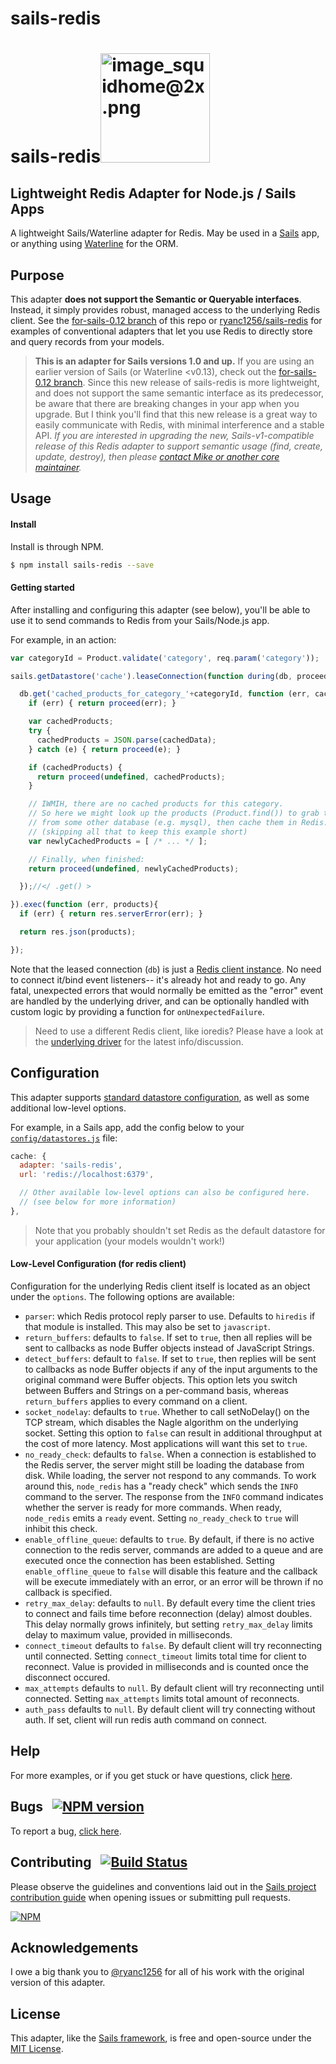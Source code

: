 # sails-redis
<h1><span>sails-redis</span><img width="175" alt="image_squidhome@2x.png" src="http://i.imgur.com/RIvu9.png"/></h1>

<h2>Lightweight Redis Adapter for Node.js / Sails Apps</h2>

A lightweight Sails/Waterline adapter for Redis. May be used in a [Sails](http://sailsjs.com) app, or anything using [Waterline](http://waterlinejs.org) for the ORM.


## Purpose

This adapter **does not support the Semantic or Queryable interfaces**.  Instead, it simply provides robust, managed access to the underlying Redis client.
See the [for-sails-0.12 branch](https://github.com/balderdashy/sails-redis/tree/for-sails-0.12) of this repo or [ryanc1256/sails-redis](https://github.com/ryanc1256/sails-redis)
for examples of conventional adapters that let you use Redis to directly store and query records from your models.

> **This is an adapter for Sails versions 1.0 and up.**  If you are using an earlier version of Sails (or Waterline &lt;v0.13), check out the [for-sails-0.12 branch](https://github.com/balderdashy/sails-redis/tree/for-sails-0.12).  Since this new release of sails-redis is more lightweight, and does not support the same semantic interface as its predecessor, be aware that there are breaking changes in your app when you upgrade.  But I think you'll find that this new release is a great way to easily communicate with Redis, with minimal interference and a stable API.
> _If you are interested in upgrading the new, Sails-v1-compatible release of this Redis adapter to support semantic usage (find, create, update, destroy), then please [contact Mike or another core maintainer](http://sailsjs.com/contact)._


## Usage

#### Install

Install is through NPM.

```bash
$ npm install sails-redis --save
```

#### Getting started

After installing and configuring this adapter (see below), you'll be able to use it to send commands to Redis from your Sails/Node.js app.

For example, in an action:

```javascript
var categoryId = Product.validate('category', req.param('category'));

sails.getDatastore('cache').leaseConnection(function during(db, proceed) {

  db.get('cached_products_for_category_'+categoryId, function (err, cachedData){
    if (err) { return proceed(err); }

    var cachedProducts;
    try {
      cachedProducts = JSON.parse(cachedData);
    } catch (e) { return proceed(e); }

    if (cachedProducts) {
      return proceed(undefined, cachedProducts);
    }

    // IWMIH, there are no cached products for this category.
    // So here we might look up the products (Product.find()) to grab them
    // from some other database (e.g. mysql), then cache them in Redis.
    // (skipping all that to keep this example short)
    var newlyCachedProducts = [ /* ... */ ];

    // Finally, when finished:
    return proceed(undefined, newlyCachedProducts);

  });//</ .get() >

}).exec(function (err, products){
  if (err) { return res.serverError(err); }

  return res.json(products);

});
```

Note that the leased connection (`db`) is just a [Redis client instance](https://www.npmjs.com/package/redis).  No need to connect it/bind event listeners-- it's already hot and ready to go.  Any fatal, unexpected errors that would normally be emitted as the "error" event are handled by the underlying driver, and can be optionally handled with custom logic by providing a function for `onUnexpectedFailure`.

> Need to use a different Redis client, like ioredis?  Please have a look at the [underlying driver](https://www.npmjs.com/package/machinepack-redis) for the latest info/discussion.

## Configuration

This adapter supports [standard datastore configuration](http://sailsjs.com/documentation/reference/configuration/sails-config-datastores), as well as some additional low-level options.

For example, in a Sails app, add the config below to your [`config/datastores.js`](http://sailsjs.com/anatomy/config/datastores-js) file:

```javascript
cache: {
  adapter: 'sails-redis',
  url: 'redis://localhost:6379',

  // Other available low-level options can also be configured here.
  // (see below for more information)
},
```

> Note that you probably shouldn't set Redis as the default datastore for your application (your models wouldn't work!)


#### Low-Level Configuration (for redis client)

Configuration for the underlying Redis client itself is located as an object under the `options`.  The following options are available:

* `parser`: which Redis protocol reply parser to use.  Defaults to `hiredis` if that module is installed.
This may also be set to `javascript`.
* `return_buffers`: defaults to `false`.  If set to `true`, then all replies will be sent to callbacks as node Buffer
objects instead of JavaScript Strings.
* `detect_buffers`: default to `false`. If set to `true`, then replies will be sent to callbacks as node Buffer objects
if any of the input arguments to the original command were Buffer objects.
This option lets you switch between Buffers and Strings on a per-command basis, whereas `return_buffers` applies to
every command on a client.
* `socket_nodelay`: defaults to `true`. Whether to call setNoDelay() on the TCP stream, which disables the
Nagle algorithm on the underlying socket.  Setting this option to `false` can result in additional throughput at the
cost of more latency.  Most applications will want this set to `true`.
* `no_ready_check`: defaults to `false`. When a connection is established to the Redis server, the server might still
be loading the database from disk.  While loading, the server not respond to any commands.  To work around this,
`node_redis` has a "ready check" which sends the `INFO` command to the server.  The response from the `INFO` command
indicates whether the server is ready for more commands.  When ready, `node_redis` emits a `ready` event.
Setting `no_ready_check` to `true` will inhibit this check.
* `enable_offline_queue`: defaults to `true`. By default, if there is no active
connection to the redis server, commands are added to a queue and are executed
once the connection has been established. Setting `enable_offline_queue` to
`false` will disable this feature and the callback will be execute immediately
with an error, or an error will be thrown if no callback is specified.
* `retry_max_delay`: defaults to `null`. By default every time the client tries to connect and fails time before
reconnection (delay) almost doubles. This delay normally grows infinitely, but setting `retry_max_delay` limits delay
to maximum value, provided in milliseconds.
* `connect_timeout` defaults to `false`. By default client will try reconnecting until connected. Setting `connect_timeout`
limits total time for client to reconnect. Value is provided in milliseconds and is counted once the disconnect occured.
* `max_attempts` defaults to `null`. By default client will try reconnecting until connected. Setting `max_attempts`
limits total amount of reconnects.
* `auth_pass` defaults to `null`. By default client will try connecting without auth. If set, client will run redis auth command on connect.


## Help

For more examples, or if you get stuck or have questions, click [here](http://sailsjs.com/support).


## Bugs &nbsp; [![NPM version](https://badge.fury.io/js/sails-redis.svg)](http://npmjs.com/package/sails-redis)

To report a bug, [click here](http://sailsjs.com/bugs).


## Contributing &nbsp; [![Build Status](https://travis-ci.org/balderdashy/sails-redis.svg?branch=master)](https://travis-ci.org/balderdashy/sails-redis)

Please observe the guidelines and conventions laid out in the [Sails project contribution guide](http://sailsjs.com/contribute) when opening issues or submitting pull requests.

[![NPM](https://nodei.co/npm/sails-redis.png?downloads=true)](http://npmjs.com/package/sails-redis)


## Acknowledgements

I owe a big thank you to [@ryanc1256](https://github.com/ryanc1256) for all of his work with the original version of this adapter.

## License

This adapter, like the [Sails framework](http://sailsjs.com), is free and open-source under the [MIT License](http://sailsjs.com/license).

